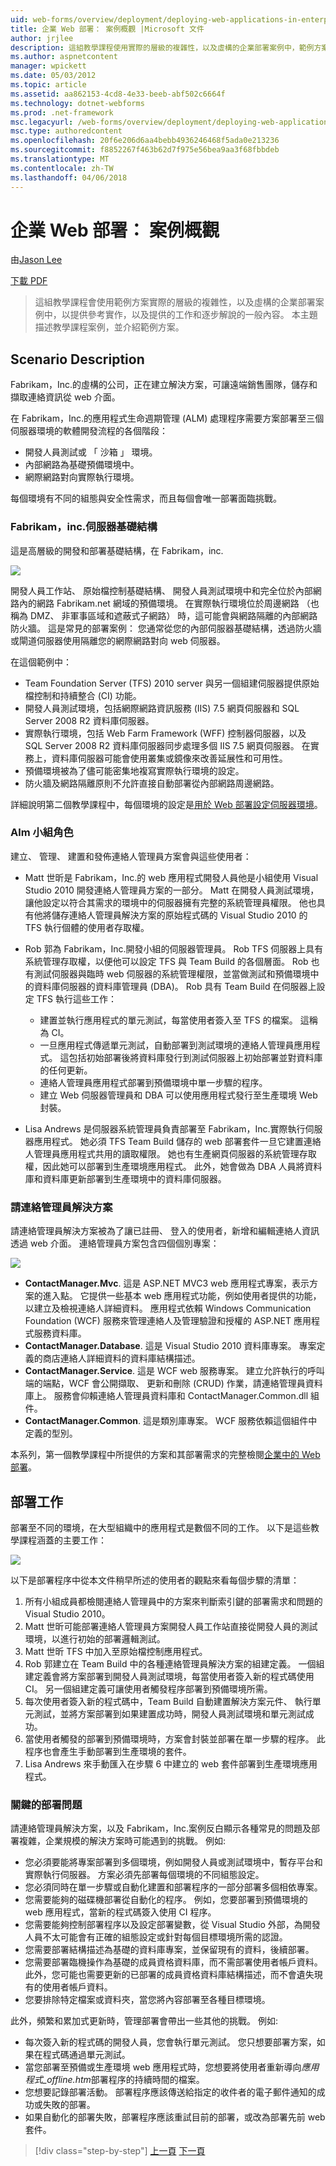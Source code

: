 ```yaml
---
uid: web-forms/overview/deployment/deploying-web-applications-in-enterprise-scenarios/enterprise-web-deployment-scenario-overview
title: 企業 Web 部署： 案例概觀 |Microsoft 文件
author: jrjlee
description: 這組教學課程使用實際的層級的複雜性，以及虛構的企業部署案例中，範例方案，提供 ref...
ms.author: aspnetcontent
manager: wpickett
ms.date: 05/03/2012
ms.topic: article
ms.assetid: aa862153-4cd8-4e33-beeb-abf502c6664f
ms.technology: dotnet-webforms
ms.prod: .net-framework
msc.legacyurl: /web-forms/overview/deployment/deploying-web-applications-in-enterprise-scenarios/enterprise-web-deployment-scenario-overview
msc.type: authoredcontent
ms.openlocfilehash: 20f6e206d6aa4bebb4936246468f5ada0e213236
ms.sourcegitcommit: f8852267f463b62d7f975e56bea9aa3f68fbbdeb
ms.translationtype: MT
ms.contentlocale: zh-TW
ms.lasthandoff: 04/06/2018
---
```

<a name="enterprise-web-deployment-scenario-overview"></a>企業 Web 部署： 案例概觀
====================
由[Jason Lee](https://github.com/jrjlee)

[下載 PDF](https://msdnshared.blob.core.windows.net/media/MSDNBlogsFS/prod.evol.blogs.msdn.com/CommunityServer.Blogs.Components.WeblogFiles/00/00/00/63/56/8130.DeployingWebAppsInEnterpriseScenarios.pdf)

> 這組教學課程會使用範例方案實際的層級的複雜性，以及虛構的企業部署案例中，以提供參考實作，以及提供的工作和逐步解說的一般內容。 本主題描述教學課程案例，並介紹範例方案。


## <a name="scenario-description"></a>Scenario Description

Fabrikam，Inc.的虛構的公司，正在建立解決方案，可讓遠端銷售團隊，儲存和擷取連絡資訊從 web 介面。

在 Fabrikam，Inc.的應用程式生命週期管理 (ALM) 處理程序需要方案部署至三個伺服器環境的軟體開發流程的各個階段：

- 開發人員測試或 「 沙箱 」 環境。
- 內部網路為基礎預備環境中。
- 網際網路對向實際執行環境。

每個環境有不同的組態與安全性需求，而且每個會唯一部署面臨挑戰。

### <a name="the-fabrikam-inc-server-infrastructure"></a>Fabrikam，inc.伺服器基礎結構

這是高層級的開發和部署基礎結構，在 Fabrikam，inc.

![](enterprise-web-deployment-scenario-overview/_static/image1.png)

開發人員工作站、 原始檔控制基礎結構、 開發人員測試環境中和完全位於內部網路內的網路 Fabrikam.net 網域的預備環境。 在實際執行環境位於周邊網路 （也稱為 DMZ、 非軍事區域和遮蔽式子網路） 時，這可能會與網路隔離的內部網路防火牆。 這是常見的部署案例： 您通常從您的內部伺服器基礎結構，透過防火牆或閘道伺服器使用隔離您的網際網路對向 web 伺服器。

在這個範例中：

- Team Foundation Server (TFS) 2010 server 與另一個組建伺服器提供原始檔控制和持續整合 (CI) 功能。
- 開發人員測試環境，包括網際網路資訊服務 (IIS) 7.5 網頁伺服器和 SQL Server 2008 R2 資料庫伺服器。
- 實際執行環境，包括 Web Farm Framework (WFF) 控制器伺服器，以及 SQL Server 2008 R2 資料庫伺服器同步處理多個 IIS 7.5 網頁伺服器。 在實務上，資料庫伺服器可能會使用叢集或鏡像來改善延展性和可用性。
- 預備環境被為了儘可能密集地複寫實際執行環境的設定。
- 防火牆及網路隔離原則不允許直接自動部署從內部網路周邊網路。

詳細說明第二個教學課程中，每個環境的設定是[用於 Web 部署設定伺服器環境](../configuring-server-environments-for-web-deployment/configuring-server-environments-for-web-deployment.md)。

### <a name="team-roles-for-alm"></a>Alm 小組角色

建立、 管理、 建置和發佈連絡人管理員方案會與這些使用者：

- Matt 世昕是 Fabrikam，Inc.的 web 應用程式開發人員他是小組使用 Visual Studio 2010 開發連絡人管理員方案的一部分。 Matt 在開發人員測試環境，讓他設定以符合其需求的環境中的伺服器擁有完整的系統管理員權限。 他也具有他將儲存連絡人管理員解決方案的原始程式碼的 Visual Studio 2010 的 TFS 執行個體的使用者存取權。
- Rob 郭為 Fabrikam，Inc.開發小組的伺服器管理員。 Rob TFS 伺服器上具有系統管理存取權，以便他可以設定 TFS 與 Team Build 的各個層面。 Rob 也有測試伺服器與臨時 web 伺服器的系統管理權限，並當做測試和預備環境中的資料庫伺服器的資料庫管理員 (DBA)。 Rob 具有 Team Build 在伺服器上設定 TFS 執行這些工作：

    - 建置並執行應用程式的單元測試，每當使用者簽入至 TFS 的檔案。 這稱為 CI。
    - 一旦應用程式傳遞單元測試，自動部署到測試環境的連絡人管理員應用程式。 這包括初始部署後將資料庫發行到測試伺服器上初始部署並對資料庫的任何更新。
    - 連絡人管理員應用程式部署到預備環境中單一步驟的程序。
    - 建立 Web 伺服器管理員和 DBA 可以使用應用程式發行至生產環境 Web 封裝。
- Lisa Andrews 是伺服器系統管理員負責部署至 Fabrikam，Inc.實際執行伺服器應用程式。 她必須 TFS Team Build 儲存的 web 部署套件一旦它建置連絡人管理員應用程式共用的讀取權限。 她也有生產網頁伺服器的系統管理存取權，因此她可以部署到生產環境應用程式。 此外，她會做為 DBA 人員將資料庫和資料庫更新部署到生產環境中的資料庫伺服器。

<a id="_The_Contact_Manager"></a>

### <a name="the-contact-manager-solution"></a>請連絡管理員解決方案

請連絡管理員解決方案被為了讓已註冊、 登入的使用者，新增和編輯連絡人資訊透過 web 介面。 連絡管理員方案包含四個個別專案：

![](enterprise-web-deployment-scenario-overview/_static/image2.png)

- **ContactManager.Mvc**. 這是 ASP.NET MVC3 web 應用程式專案，表示方案的進入點。 它提供一些基本 web 應用程式功能，例如使用者提供的功能，以建立及檢視連絡人詳細資料。 應用程式依賴 Windows Communication Foundation (WCF) 服務來管理連絡人及管理驗證和授權的 ASP.NET 應用程式服務資料庫。
- **ContactManager.Database**. 這是 Visual Studio 2010 資料庫專案。 專案定義的商店連絡人詳細資料的資料庫結構描述。
- **ContactManager.Service**. 這是 WCF web 服務專案。 建立允許執行的呼叫端的端點，WCF 會公開擷取、 更新和刪除 (CRUD) 作業，請連絡管理員資料庫上。 服務會仰賴連絡人管理員資料庫和 ContactManager.Common.dll 組件。
- **ContactManager.Common**. 這是類別庫專案。 WCF 服務依賴這個組件中定義的型別。

本系列，第一個教學課程中所提供的方案和其部署需求的完整檢閱[企業中的 Web 部署](../web-deployment-in-the-enterprise/web-deployment-in-the-enterprise.md)。

<a id="_Deployment_Tasks"></a>

## <a name="deployment-tasks"></a>部署工作

部署至不同的環境，在大型組織中的應用程式是數個不同的工作。 以下是這些教學課程涵蓋的主要工作：

![](enterprise-web-deployment-scenario-overview/_static/image3.png)

以下是部署程序中從本文件稍早所述的使用者的觀點來看每個步驟的清單：

1. 所有小組成員都檢閱連絡人管理員中的方案來判斷索引鍵的部署需求和問題的 Visual Studio 2010。
2. Matt 世昕可能部署連絡人管理員方案開發人員工作站直接從開發人員的測試環境，以進行初始的部署邏輯測試。
3. Matt 世昕 TFS 中加入至原始檔控制應用程式。
4. Rob 郭建立在 Team Build 中的各種連絡管理員解決方案的組建定義。 一個組建定義會將方案部署到開發人員測試環境，每當使用者簽入新的程式碼使用 CI。 另一個組建定義可讓使用者觸發程序部署到預備環境所需。
5. 每次使用者簽入新的程式碼中，Team Build 自動建置解決方案元件、 執行單元測試，並將方案部署到如果建置成功時，開發人員測試環境和單元測試成功。
6. 當使用者觸發的部署到預備環境時，方案會封裝並部署在單一步驟的程序。 此程序也會產生手動部署到生產環境的套件。
7. Lisa Andrews 來手動匯入在步驟 6 中建立的 web 套件部署到生產環境應用程式。

### <a name="key-deployment-issues"></a>關鍵的部署問題

請連絡管理員解決方案，以及 Fabrikam，Inc.案例反白顯示各種常見的問題及部署複雜，企業規模的解決方案時可能遇到的挑戰。 例如: 

- 您必須要能將專案部署到多個環境，例如開發人員或測試環境中，暫存平台和實際執行伺服器。 方案必須先部署每個環境的不同組態設定。
- 您必須同時在單一步驟或自動化建置和部署程序的一部分部署多個相依專案。
- 您需要能夠的磁碟機部署從自動化的程序。 例如，您要部署到預備環境的 web 應用程式，當新的程式碼簽入使用 CI 程序。
- 您需要能夠控制部署程序以及設定部署變數，從 Visual Studio 外部，為開發人員不太可能會有正確的組態設定或針對每個目標環境所需的認證。
- 您需要部署結構描述為基礎的資料庫專案，並保留現有的資料，後續部署。
- 您需要部署臨機操作為基礎的成員資格資料庫，而不需部署使用者帳戶資料。 此外，您可能也需要更新的已部署的成員資格資料庫結構描述，而不會遺失現有的使用者帳戶資料。
- 您要排除特定檔案或資料夾，當您將內容部署至各種目標環境。

此外，頻繁和累加式更新時，管理部署會帶出一些其他的挑戰。 例如: 

- 每次簽入新的程式碼的開發人員，您會執行單元測試。 您只想要部署方案，如果在程式碼通過單元測試。
- 當您部署至預備或生產環境 web 應用程式時，您想要將使用者重新導向*應用程式\_offline.htm*部署程序的持續時間的檔案。
- 您想要記錄部署活動。 部署程序應該傳送給指定的收件者的電子郵件通知的成功或失敗的部署。
- 如果自動化的部署失敗，部署程序應該重試目前的部署，或改為部署先前 web 套件。

> [!div class="step-by-step"]
> [上一頁](deploying-web-applications-in-enterprise-scenarios.md)
> [下一頁](application-lifecycle-management-from-development-to-production.md)
